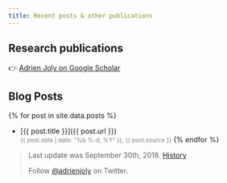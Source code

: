 ```yaml
---
title: Recent posts & other publications
---
```


## Research publications

👉 [Adrien Joly on Google Scholar](https://scholar.google.fr/citations?user=BI3HXcsAAAAJ)

## Blog Posts

{% for post in site.data.posts %}
- [{{ post.title }}]({{ post.url }})<br/>
  <small style="color:gray;">{{ post.date | date: "%b %-d, %Y" }}, {{ post.source }}</small>
{% endfor %}

> Last update was September 30th, 2018. [History](https://github.com/adrienjoly/adrienjoly.github.com/commits/master/talks)
>
> Follow [@adrienjoly](https://twitter.com/adrienjoly) on Twitter.
